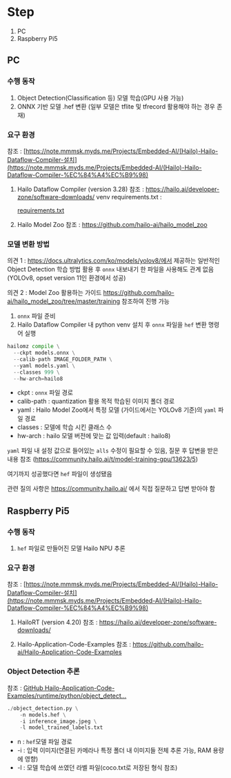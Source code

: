 # Step

1. PC
2. Raspberry Pi5

## PC

### 수행 동작

1. Object Detection(Classification 등) 모델 학습(GPU 사용 가능)
2. ONNX 기반 모델 .hef 변환 (일부 모델은 tflite 및 tfrecord 활용해야 하는 경우 존재)

### 요구 환경

참조 : [https://note.mmmsk.myds.me/Projects/Embedded-AI/(Hailo)-Hailo-Dataflow-Compiler-설치](https://note.mmmsk.myds.me/Projects/Embedded-AI/(Hailo)-Hailo-Dataflow-Compiler-%EC%84%A4%EC%B9%98)

1. Hailo Dataflow Compiler (version 3.28)
참조 : https://hailo.ai/developer-zone/software-downloads/
venv requirements.txt : 
    
    [requirements.txt](attachment:476fbf7b-7eb8-4b7f-b135-1a7c2b2bf462:requirements.txt)
    

1. Hailo Model Zoo
참조 : https://github.com/hailo-ai/hailo_model_zoo

### 모델 변환 방법

의견 1 : https://docs.ultralytics.com/ko/models/yolov8/에서 제공하는 일반적인 Object Detection 학습 방법 활용 후 `onnx` 내보내기 한 파일을 사용해도 관계 없음(YOLOv8, opset version 11인 환경에서 성공)

의견 2 : Model Zoo 활용하는 가이드 https://github.com/hailo-ai/hailo_model_zoo/tree/master/training 참조하여 진행 가능

1. `onnx` 파일 준비
2. Hailo Dataflow Compiler 내 python venv 설치 후 `onnx` 파일을 `hef` 변환 명령어 실행

```python
hailomz compile \
  --ckpt models.onnx \
  --calib-path IMAGE_FOLDER_PATH \
  --yaml models.yaml \
  --classes 999 \
  --hw-arch=hailo8
```

- ckpt : `onnx` 파일 경로
- calib-path : quantization 활용 목적 학습된 이미지 폴더 경로
- yaml : Hailo Model Zoo에서 특정 모델 (가이드에서는 YOLOv8 기준)의 `yaml` 파일 경로
- classes : 모델에 학습 시킨 클래스 수
- hw-arch : hailo 모델 버전에 맞는 값 입력(default : hailo8)

`yaml` 파일 내 설정 값으로 들어있는 `alls` 수정이 필요할 수 있음, 질문 후 답변을 받은 내용 참조
(https://community.hailo.ai/t/model-training-gpu/13623/5)

여기까지 성공했다면 `hef` 파일이 생성됐음

관련 질의 사항은 https://community.hailo.ai/ 에서 직접 질문하고 답변 받아야 함

## Raspberry Pi5

### 수행 동작

1. `hef` 파일로 만들어진 모델 Hailo NPU 추론

### 요구 환경

참조 : [https://note.mmmsk.myds.me/Projects/Embedded-AI/(Hailo)-Hailo-Dataflow-Compiler-설치](https://note.mmmsk.myds.me/Projects/Embedded-AI/(Hailo)-Hailo-Dataflow-Compiler-%EC%84%A4%EC%B9%98)

1. HailoRT (version 4.20)
참조 : https://hailo.ai/developer-zone/software-downloads/

1. Hailo-Application-Code-Examples
참조 : https://github.com/hailo-ai/Hailo-Application-Code-Examples

### Object Detection 추론
참조 : [GitHub Hailo-Application-Code-Examples/runtime/python/object_detect…](https://github.com/hailo-ai/Hailo-Application-Code-Examples/tree/main/runtime/python/object_detection)
```python
./object_detection.py \
	-n models.hef \
	-i inference_image.jpeg \
	-l model_trained_labels.txt
```

- n : `hef`모델 파일 경로
- -i : 입력 이미지(연결된 카메라나 특정 폴더 내 이미지들 전체 추론 가능, RAM 용량에 영향)
- -l : 모델 학습에 쓰였던 라벨 파일(coco.txt로 저장된 형식 참조)
